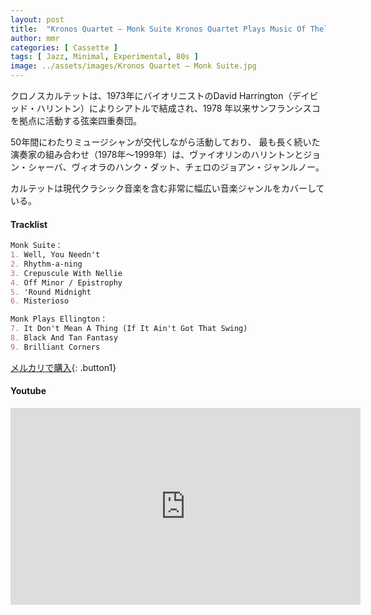 ```yaml
---
layout: post
title:  "Kronos Quartet – Monk Suite Kronos Quartet Plays Music Of Thelonious Monk"
author: mmr
categories: [ Cassette ]
tags: [ Jazz, Minimal, Experimental, 80s ]
image: ../assets/images/Kronos Quartet – Monk Suite.jpg
---
```


クロノスカルテットは、1973年にバイオリニストのDavid Harrington（デイビッド・ハリントン）によりシアトルで結成され、1978 年以来サンフランシスコを拠点に活動する弦楽四重奏団。 

50年間にわたりミュージシャンが交代しながら活動しており、 最も長く続いた演奏家の組み合わせ（1978年〜1999年）は、ヴァイオリンのハリントンとジョン・シャーバ、ヴィオラのハンク・ダット、チェロのジョアン・ジャンルノー。

カルテットは現代クラシック音楽を含む非常に幅広い音楽ジャンルをカバーしている。

#### Tracklist
```md
Monk Suite：
1. Well, You Needn't
2. Rhythm-a-ning
3. Crepuscule With Nellie
4. Off Minor / Epistrophy
5. 'Round Midnight
6. Misterioso

Monk Plays Ellington：
7. It Don't Mean A Thing (If It Ain't Got That Swing)
8. Black And Tan Fantasy
9. Brilliant Corners
```

[メルカリで購入](https://jp.mercari.com/item/m73128675135?afid=6142608987){: .button1}

#### Youtube 
<iframe width="560" height="315" src="https://www.youtube.com/embed/w8cLmRx31Ec?si=XgSC2lj8gR06s-Px" title="YouTube video player" frameborder="0" allow="accelerometer; autoplay; clipboard-write; encrypted-media; gyroscope; picture-in-picture; web-share" referrerpolicy="strict-origin-when-cross-origin" allowfullscreen></iframe>